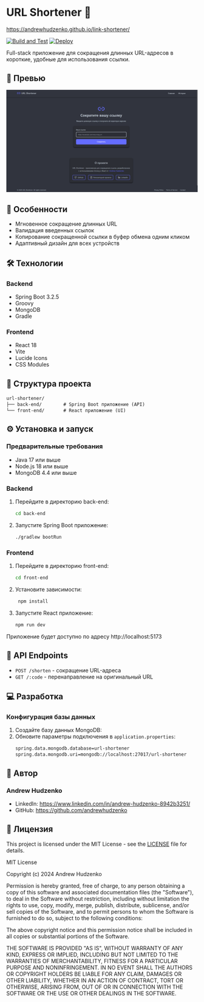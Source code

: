 # URL Shortener 🔗

https://andrewhudzenko.github.io/link-shortener/

[![Build and Test](https://img.shields.io/badge/Build%20and%20Test-passing-brightgreen)](https://github.com/andrewhudzen/link-shortener)
[![Deploy](https://img.shields.io/badge/Deploy-passing-brightgreen)](https://github.com/andrewhudzen/link-shortener)

Full-stack приложение для сокращения длинных URL-адресов в короткие, удобные для использования ссылки.

## 📸 Превью

![URL Shortener Preview](static/img.png)

## 🚀 Особенности

- Мгновенное сокращение длинных URL
- Валидация введенных ссылок
- Копирование сокращенной ссылки в буфер обмена одним кликом
- Адаптивный дизайн для всех устройств

## 🛠 Технологии

### Backend

- Spring Boot 3.2.5
- Groovy
- MongoDB
- Gradle

### Frontend

- React 18
- Vite
- Lucide Icons
- CSS Modules

## 📁 Структура проекта

```plaintext
url-shortener/
├── back-end/        # Spring Boot приложение (API)
└── front-end/       # React приложение (UI)
```

## ⚙️ Установка и запуск

### Предварительные требования

- Java 17 или выше
- Node.js 18 или выше
- MongoDB 4.4 или выше

### Backend

1. Перейдите в директорию back-end:
   ```bash
   cd back-end
    ```
2. Запустите Spring Boot приложение:
   ```bash
   ./gradlew bootRun
   ```

### Frontend

1. Перейдите в директорию front-end:
   ```bash
   cd front-end
   ```
2. Установите зависимости:
   ```bash
    npm install
    ```
3. Запустите React приложение:
    ```bash
    npm run dev
    ```

Приложение будет доступно по адресу http://localhost:5173

## 🔧 API Endpoints

- `POST /shorten` - сокращение URL-адреса
- `GET /:code` - перенаправление на оригинальный URL

## 💻 Разработка

### Конфигурация базы данных

1. Создайте базу данных MongoDB:
2. Обновите параметры подключения в `application.properties`:
    ```properties
    spring.data.mongodb.database=url-shortener
    spring.data.mongodb.uri=mongodb://localhost:27017/url-shortener
    ```

## 👤 Автор

### Andrew Hudzenko

- LinkedIn: https://www.linkedin.com/in/andrew-hudzenko-8942b3251/
- GitHub: https://github.com/andrewhudzenko

## 📝 Лицензия

This project is licensed under the MIT License - see the [LICENSE](LICENSE) file for details.

MIT License

Copyright (c) 2024 Andrew Hudzenko

Permission is hereby granted, free of charge, to any person obtaining a copy
of this software and associated documentation files (the "Software"), to deal
in the Software without restriction, including without limitation the rights
to use, copy, modify, merge, publish, distribute, sublicense, and/or sell
copies of the Software, and to permit persons to whom the Software is
furnished to do so, subject to the following conditions:

The above copyright notice and this permission notice shall be included in all
copies or substantial portions of the Software.

THE SOFTWARE IS PROVIDED "AS IS", WITHOUT WARRANTY OF ANY KIND, EXPRESS OR
IMPLIED, INCLUDING BUT NOT LIMITED TO THE WARRANTIES OF MERCHANTABILITY,
FITNESS FOR A PARTICULAR PURPOSE AND NONINFRINGEMENT. IN NO EVENT SHALL THE
AUTHORS OR COPYRIGHT HOLDERS BE LIABLE FOR ANY CLAIM, DAMAGES OR OTHER
LIABILITY, WHETHER IN AN ACTION OF CONTRACT, TORT OR OTHERWISE, ARISING FROM,
OUT OF OR IN CONNECTION WITH THE SOFTWARE OR THE USE OR OTHER DEALINGS IN THE
SOFTWARE.